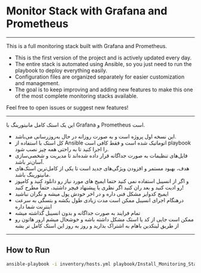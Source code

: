 # Monitor Stack with Grafana and Prometheus

---



This is a full monitoring stack built with Grafana and Prometheus.  
- This is the first version of the project and is actively updated every day.  
- The entire stack is automated using Ansible, so you just need to run the playbook to deploy everything easily.  
- Configuration files are organized separately for easier customization and management.  
- The goal is to keep improving and adding new features to make this one of the most complete monitoring stacks available.  

Feel free to open issues or suggest new features!

---



این یک استک کامل مانیتورینگ با Grafana و Prometheus است.  
- این نسخه اول پروژه است و به صورت روزانه در حال به‌روزرسانی می‌باشد.  
- کل استک با استفاده از Ansible اتوماتیک شده است و فقط کافی است playbook را اجرا کنید تا به راحتی همه چیز نصب شود.  
- فایل‌های تنظیمات به صورت جداگانه قرار داده شده‌اند تا مدیریت و شخصی‌سازی آسان‌تر باشد.  
- هدف، بهبود مستمر و افزودن ویژگی‌های جدید است تا یکی از کامل‌ترین استک‌های مانیتورینگ باشد.
- و اگر از انسیبل استفاده نمی کنید حتما ایمیج های مورد نیاز رو دانلود کنید و  کامپوز رو ادیت کنید و بعد ران کنید 
اگر نظری یا پیشنهاد فیچر داشتید، حتماً مطرح کنید!
- ایمیج کدوایز مشکل فنی داره و در اخر خودش پول میشه و نگران نباشید 
- درهنگام اجرای انسیبل ممکن است مدت زیادی طول بکشه و بتسگی به سرعت اینترنت شما داره 
- تمام فرایند به صورت جداگانه و بدون انسیبل گذاشته میشه 
- ممکن است جایی از کد یا استک مشکل داشته باشه و خوشحال میشم ارور هاتون رو از طریق  لینکدین  باهام به اشتراک بذارید و روز به روز این استک کامل تر بشه 

---

## How to Run

```bash
ansible-playbook -i inventory/hosts.yml playbook/Install_Monitoring_Stack.yml
